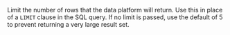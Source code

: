 Limit the number of rows that the data platform will return. Use this in place of a `LIMIT` clause in the SQL query. If no limit is passed, use the default of 5 to prevent returning a very large result set.